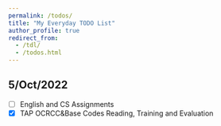 ```yaml
---
permalink: /todos/
title: "My Everyday TODO List"
author_profile: true
redirect_from: 
  - /tdl/
  - /todos.html
---
```


## 5/Oct/2022

- [ ]  English and CS Assignments
- [X]  TAP OCRCC&Base Codes Reading, Training and Evaluation